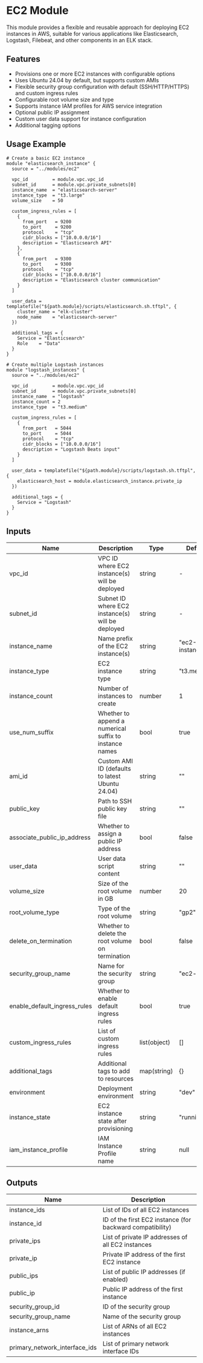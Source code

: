 # EC2 Module

This module provides a flexible and reusable approach for deploying EC2 instances in AWS, suitable for various applications like Elasticsearch, Logstash, Filebeat, and other components in an ELK stack.

## Features

- Provisions one or more EC2 instances with configurable options
- Uses Ubuntu 24.04 by default, but supports custom AMIs
- Flexible security group configuration with default (SSH/HTTP/HTTPS) and custom ingress rules
- Configurable root volume size and type
- Supports instance IAM profiles for AWS service integration
- Optional public IP assignment
- Custom user data support for instance configuration
- Additional tagging options

## Usage Example

```hcl
# Create a basic EC2 instance
module "elasticsearch_instance" {
  source = "../modules/ec2"
  
  vpc_id         = module.vpc.vpc_id
  subnet_id      = module.vpc.private_subnets[0]
  instance_name  = "elasticsearch-server"
  instance_type  = "t3.large"
  volume_size    = 50
  
  custom_ingress_rules = [
    {
      from_port   = 9200
      to_port     = 9200
      protocol    = "tcp"
      cidr_blocks = ["10.0.0.0/16"]
      description = "Elasticsearch API"
    },
    {
      from_port   = 9300
      to_port     = 9300
      protocol    = "tcp"
      cidr_blocks = ["10.0.0.0/16"]
      description = "Elasticsearch cluster communication"
    }
  ]
  
  user_data = templatefile("${path.module}/scripts/elasticsearch.sh.tftpl", {
    cluster_name = "elk-cluster"
    node_name    = "elasticsearch-server"
  })
  
  additional_tags = {
    Service = "Elasticsearch"
    Role    = "Data"
  }
}

# Create multiple Logstash instances
module "logstash_instances" {
  source = "../modules/ec2"
  
  vpc_id         = module.vpc.vpc_id
  subnet_id      = module.vpc.private_subnets[0]
  instance_name  = "logstash"
  instance_count = 2
  instance_type  = "t3.medium"
  
  custom_ingress_rules = [
    {
      from_port   = 5044
      to_port     = 5044
      protocol    = "tcp"
      cidr_blocks = ["10.0.0.0/16"]
      description = "Logstash Beats input"
    }
  ]
  
  user_data = templatefile("${path.module}/scripts/logstash.sh.tftpl", {
    elasticsearch_host = module.elasticsearch_instance.private_ip
  })
  
  additional_tags = {
    Service = "Logstash"
  }
}
```

## Inputs

| Name | Description | Type | Default | Required |
|------|-------------|------|---------|:--------:|
| vpc_id | VPC ID where EC2 instance(s) will be deployed | string | - | yes |
| subnet_id | Subnet ID where EC2 instance(s) will be deployed | string | - | yes |
| instance_name | Name prefix of the EC2 instance(s) | string | "ec2-instance" | no |
| instance_type | EC2 instance type | string | "t3.medium" | no |
| instance_count | Number of instances to create | number | 1 | no |
| use_num_suffix | Whether to append a numerical suffix to instance names | bool | true | no |
| ami_id | Custom AMI ID (defaults to latest Ubuntu 24.04) | string | "" | no |
| public_key | Path to SSH public key file | string | "" | no |
| associate_public_ip_address | Whether to assign a public IP address | bool | false | no |
| user_data | User data script content | string | "" | no |
| volume_size | Size of the root volume in GB | number | 20 | no |
| root_volume_type | Type of the root volume | string | "gp2" | no |
| delete_on_termination | Whether to delete the root volume on termination | bool | false | no |
| security_group_name | Name for the security group | string | "ec2-sg" | no |
| enable_default_ingress_rules | Whether to enable default ingress rules | bool | true | no |
| custom_ingress_rules | List of custom ingress rules | list(object) | [] | no |
| additional_tags | Additional tags to add to resources | map(string) | {} | no |
| environment | Deployment environment | string | "dev" | no |
| instance_state | EC2 instance state after provisioning | string | "running" | no |
| iam_instance_profile | IAM Instance Profile name | string | null | no |

## Outputs

| Name | Description |
|------|-------------|
| instance_ids | List of IDs of all EC2 instances |
| instance_id | ID of the first EC2 instance (for backward compatibility) |
| private_ips | List of private IP addresses of all EC2 instances |
| private_ip | Private IP address of the first EC2 instance |
| public_ips | List of public IP addresses (if enabled) |
| public_ip | Public IP address of the first instance |
| security_group_id | ID of the security group |
| security_group_name | Name of the security group |
| instance_arns | List of ARNs of all EC2 instances |
| primary_network_interface_ids | List of primary network interface IDs |
